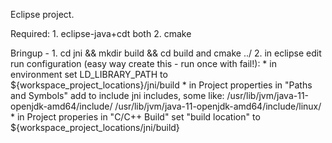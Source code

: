 Eclipse project.

Required:
	1. eclipse-java+cdt both
	2. cmake

Bringup -
	1. cd jni && mkdir build && cd build and cmake ../
	2. in eclipse edit run configuration (easy way create this - run once with fail!):
	    * in environment set LD_LIBRARY_PATH to ${workspace_project_locations}/jni/build
	    * in Project properties in "Paths and Symbols" add to include jni includes, some like: 
			/usr/lib/jvm/java-11-openjdk-amd64/include/
			/usr/lib/jvm/java-11-openjdk-amd64/include/linux/
		* in Project properies in "C/C++ Build" set "build location" to ${workspace_project_locations/jni/build}
